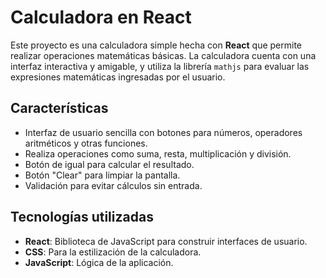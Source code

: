 # Calculadora en React

Este proyecto es una calculadora simple hecha con **React** que permite realizar operaciones matemáticas básicas. La calculadora cuenta con una interfaz interactiva y amigable, y utiliza la librería `mathjs` para evaluar las expresiones matemáticas ingresadas por el usuario.

## Características

- Interfaz de usuario sencilla con botones para números, operadores aritméticos y otras funciones.
- Realiza operaciones como suma, resta, multiplicación y división.
- Botón de igual para calcular el resultado.
- Botón "Clear" para limpiar la pantalla.
- Validación para evitar cálculos sin entrada.

## Tecnologías utilizadas

- **React**: Biblioteca de JavaScript para construir interfaces de usuario.
- **CSS**: Para la estilización de la calculadora.
- **JavaScript**: Lógica de la aplicación.
